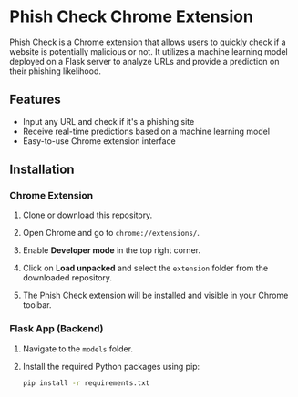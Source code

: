 # Phish Check Chrome Extension

Phish Check is a Chrome extension that allows users to quickly check if a website is potentially malicious or not. It utilizes a machine learning model deployed on a Flask server to analyze URLs and provide a prediction on their phishing likelihood.

## Features

- Input any URL and check if it's a phishing site
- Receive real-time predictions based on a machine learning model
- Easy-to-use Chrome extension interface

## Installation

### Chrome Extension

1. Clone or download this repository.

2. Open Chrome and go to `chrome://extensions/`.

3. Enable **Developer mode** in the top right corner.

4. Click on **Load unpacked** and select the `extension` folder from the downloaded repository.

5. The Phish Check extension will be installed and visible in your Chrome toolbar.

### Flask App (Backend)

1. Navigate to the `models` folder.

2. Install the required Python packages using pip:
   ```bash
   pip install -r requirements.txt
